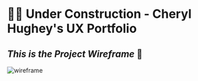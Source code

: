 #  :construction_worker_woman: Under Construction - Cheryl Hughey's UX Portfolio

## *This is the Project Wireframe* :arrow_down_small:
![wireframe](https://cherylhughey.github.io/img/demo.png)
      




